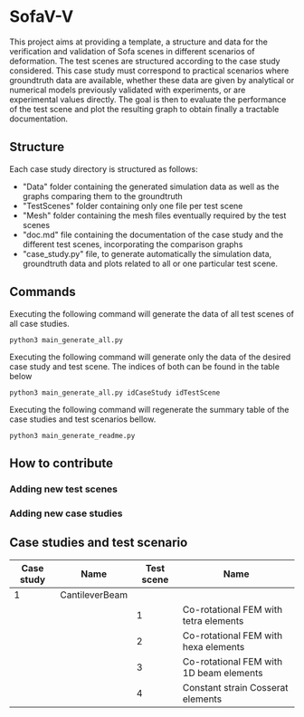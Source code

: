 # SofaV-V

This project aims at providing a template, a structure and data for the verification and validation of Sofa scenes in different scenarios of deformation. The test scenes are structured according to the case study considered. This case study must correspond to practical scenarios where groundtruth data are available, whether these data are given by analytical or numerical models previously validated with experiments, or are experimental values directly. The goal is then to evaluate the performance of the test scene and plot the resulting graph to obtain finally a tractable documentation.

## Structure

Each case study directory is structured as follows:
* "Data" folder containing the generated simulation data as well as the graphs comparing them to the groundtruth
* "TestScenes" folder containing only one file per test scene
* "Mesh" folder containing the mesh files eventually required by the test scenes
* "doc.md" file containing the documentation of the case study and the different test scenes, incorporating the comparison graphs
* "case_study.py" file, to generate automatically the simulation data, groundtruth data and plots related to all or one particular test scene.

## Commands

Executing the following command will generate the data of all test scenes of all case studies. 

```console
python3 main_generate_all.py
```

Executing the following command will generate only the data of the desired case study and test scene. The indices of both can be found in the table below

```console
python3 main_generate_all.py idCaseStudy idTestScene
```

Executing the following command will regenerate the summary table of the case studies and test scenarios bellow.

```console
python3 main_generate_readme.py 
```

## How to contribute

### Adding new test scenes

### Adding new case studies

## Case studies and test scenario

| Case study | Name | Test scene | Name | 
| ---------- | ---- | ---------- | ---- | 
| 1 | CantileverBeam | | | 
| |  | 1 | Co-rotational FEM with tetra elements | 
| |  | 2 | Co-rotational FEM with hexa elements | 
| |  | 3 | Co-rotational FEM with 1D beam elements | 
| |  | 4 | Constant strain Cosserat elements | 
